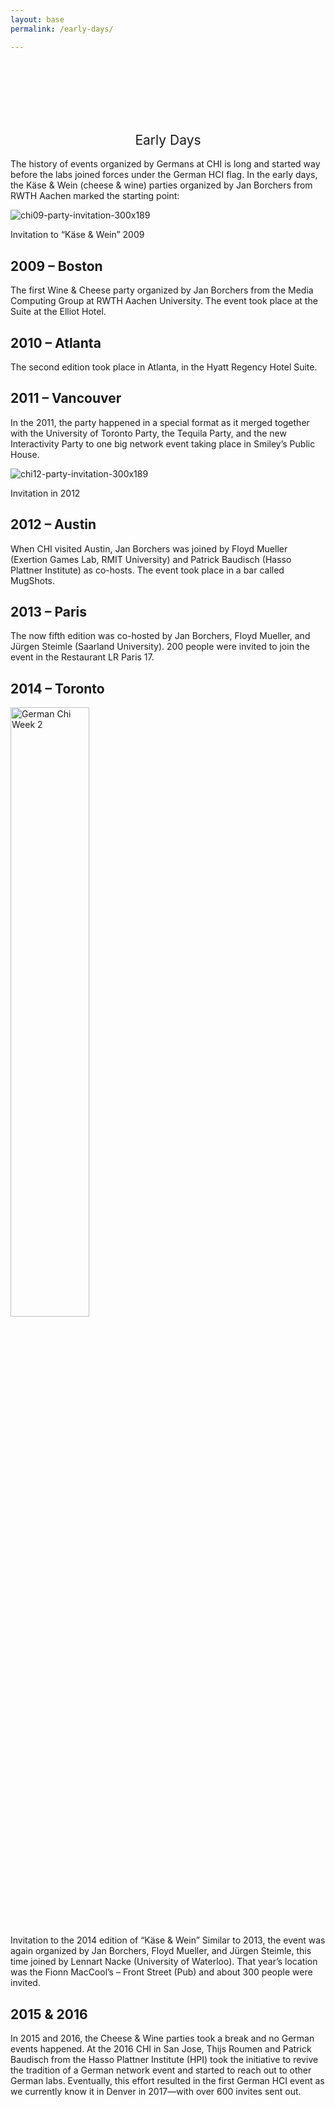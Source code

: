```yaml
---
layout: base
permalink: /early-days/

---
```

<br>
<br>
<br>
<br>
<br>
<h2 style="font-weight: 400; text-align: center">Early Days</h2>

The history of events organized by Germans at CHI is long and started way before the labs joined forces under the German HCI flag. In the early days, the Käse & Wein (cheese & wine) parties organized by Jan Borchers from RWTH Aachen marked the starting point:

![chi09-party-invitation-300x189](https://user-images.githubusercontent.com/111348509/234114215-014a8503-3451-469e-b55e-583614dde351.jpg)

Invitation to “Käse & Wein” 2009
## 2009 – Boston
The first Wine & Cheese party organized by Jan Borchers from the Media Computing Group at RWTH Aachen University. The event took place at the Suite at the Elliot Hotel.

## 2010 – Atlanta
The second edition took place in Atlanta, in the Hyatt Regency Hotel Suite.

## 2011 – Vancouver
In the 2011, the party happened in a special format as it merged together with the University of Toronto Party, the Tequila Party, and the new Interactivity Party to one big network event taking place in Smiley’s Public House.

![chi12-party-invitation-300x189](https://user-images.githubusercontent.com/111348509/234114293-9d75641c-2f07-43e2-b52b-ee388c2cd0d2.jpg)

Invitation in 2012
## 2012 – Austin
When CHI visited Austin, Jan Borchers was joined by Floyd Mueller (Exertion Games Lab, RMIT University) and Patrick Baudisch (Hasso Plattner Institute) as co-hosts. The event took place in a bar called MugShots.

## 2013 – Paris
The now fifth edition was co-hosted by Jan Borchers, Floyd Mueller, and Jürgen Steimle (Saarland University). 200 people were invited to join the event in the Restaurant LR Paris 17.

## 2014 – Toronto

<img src="https://user-images.githubusercontent.com/111348509/234114361-9c8a8dbf-8645-4b6a-88b0-26c2110b92eb.jpg" alt="German Chi Week 2" style="width:50%;">

Invitation to the 2014 edition of “Käse & Wein”
Similar to 2013, the event was again organized by Jan Borchers, Floyd Mueller, and Jürgen Steimle, this time joined by Lennart Nacke (University of Waterloo). That year’s location was the Fionn MacCool’s – Front Street (Pub) and about 300 people were invited.

## 2015 & 2016
In 2015 and 2016, the Cheese & Wine parties took a break and no German events happened. At the 2016 CHI in San Jose, Thijs Roumen and Patrick Baudisch from the Hasso Plattner Institute (HPI) took the initiative to revive the tradition of a German network event and started to reach out to other German labs. Eventually, this effort resulted in the first German HCI event as we currently know it in Denver in 2017—with over 600 invites sent out.


